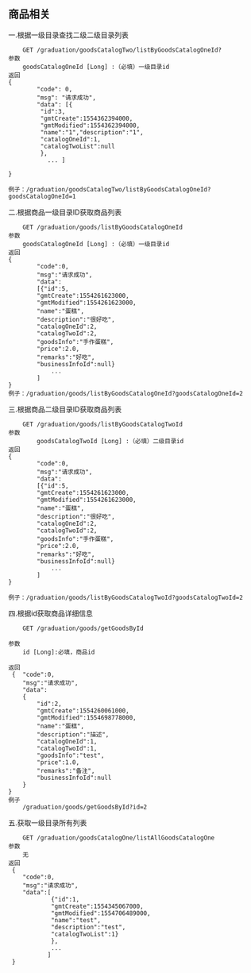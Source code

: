 ## 商品相关

一.根据一级目录查找二级二级目录列表

        GET /graduation/goodsCatalogTwo/listByGoodsCatalogOneId?
    参数
        goodsCatalogOneId [Long] :（必填）一级目录id
    返回
    {
            "code": 0,
            "msg": "请求成功",
            "data": [{
             "id":3,
             "gmtCreate":1554362394000,
             "gmtModified":1554362394000,
             "name":"1","description":"1",
             "catalogOneId":1,
             "catalogTwoList":null
             },   
               ... ]
            
    }
   
    例子：/graduation/goodsCatalogTwo/listByGoodsCatalogOneId?goodsCatalogOneId=1

二.根据商品一级目录ID获取商品列表

        GET /graduation/goods/listByGoodsCatalogOneId
    参数
        goodsCatalogOneId [Long] :（必填）一级目录id
    返回
    {
            "code":0,
            "msg":"请求成功",
            "data":
            [{"id":5,
            "gmtCreate":1554261623000,
            "gmtModified":1554261623000,
            "name":"蛋糕",
            "description":"很好吃",
            "catalogOneId":2,
            "catalogTwoId":2,
            "goodsInfo":"手作蛋糕",
            "price":2.0,
            "remarks":"好吃",
            "businessInfoId":null}
                ...
            ]
    }
    例子：/graduation/goods/listByGoodsCatalogOneId?goodsCatalogOneId=2

三.根据商品二级目录ID获取商品列表

        GET /graduation/goods/listByGoodsCatalogTwoId
    参数
            goodsCatalogTwoId [Long] :（必填）二级目录id
    返回
    {
            "code":0,
            "msg":"请求成功",
            "data":
            [{"id":5,
            "gmtCreate":1554261623000,
            "gmtModified":1554261623000,
            "name":"蛋糕",
            "description":"很好吃",
            "catalogOneId":2,
            "catalogTwoId":2,
            "goodsInfo":"手作蛋糕",
            "price":2.0,
            "remarks":"好吃",
            "businessInfoId":null}
                ...
            ]
    }
    
    例子：/graduation/goods/listByGoodsCatalogTwoId?goodsCatalogTwoId=2

四.根据id获取商品详细信息

        GET /graduation/goods/getGoodsById
    
    参数
        id [Long]:必填，商品id
        
    返回
     {  "code":0,
        "msg":"请求成功",
        "data":
        {
            "id":2,
            "gmtCreate":1554260061000,
            "gmtModified":1554698778000,
            "name":"蛋糕",
            "description":"描述",
            "catalogOneId":1,
            "catalogTwoId":1,
            "goodsInfo":"test",
            "price":1.0,
            "remarks":"备注",
            "businessInfoId":null
        }
    }
    例子
        /graduation/goods/getGoodsById?id=2

五.获取一级目录所有列表

        GET /graduation/goodsCatalogOne/listAllGoodsCatalogOne
    参数 
        无
    返回
     {
        "code":0,
        "msg":"请求成功",
        "data":[
                {"id":1,
                "gmtCreate":1554345067000,
                "gmtModified":1554706489000,
                "name":"test",
                "description":"test",
                "catalogTwoList":1}
                },
                ...
               ]
     }           